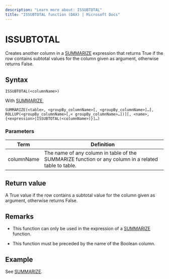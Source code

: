 ```yaml
---
description: "Learn more about: ISSUBTOTAL"
title: "ISSUBTOTAL function (DAX) | Microsoft Docs"
---
```

# ISSUBTOTAL

Creates another column in a [SUMMARIZE](summarize-function-dax.md) expression that returns True if the row contains subtotal values for the column given as argument, otherwise returns False.

## Syntax  
  
```dax
ISSUBTOTAL(<columnName>)
```

With [SUMMARIZE](summarize-function-dax.md),

```dax
SUMMARIZE(<table>, <groupBy_columnName>[, <groupBy_columnName>]…[, ROLLUP(<groupBy_columnName>[,< groupBy_columnName>…])][, <name>, {<expression>|ISSUBTOTAL(<columnName>)}]…)  
```
  
### Parameters  

|Term|Definition|  
|--------|--------------|
|columnName  |The name of any column in table of the SUMMARIZE function or any column in a related table to table.  |

## Return value

A True value if the row contains a subtotal value for the column given as argument, otherwise returns False.
  
## Remarks  

- This function can only be used in the expression of a [SUMMARIZE](summarize-function-dax.md) function.

- This function must be preceded by the name of the Boolean column.

## Example

See [SUMMARIZE](summarize-function-dax.md).
